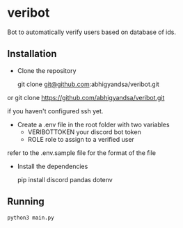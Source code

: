# veribot

Bot to automatically verify users based on database of ids.

## Installation

- Clone the repository

    git clone git@github.com:abhigyandsa/veribot.git

or
    git clone https://github.com/abhigyandsa/veribot.git

if you haven't configured ssh yet.

- Create a .env file in the root folder with two variables
    - VERIBOTTOKEN    your discord bot token
    - ROLE			role to assign to a verified user

refer to the .env.sample file for the format of the file

- Install the dependencies

    pip install discord pandas dotenv

## Running

    python3 main.py
